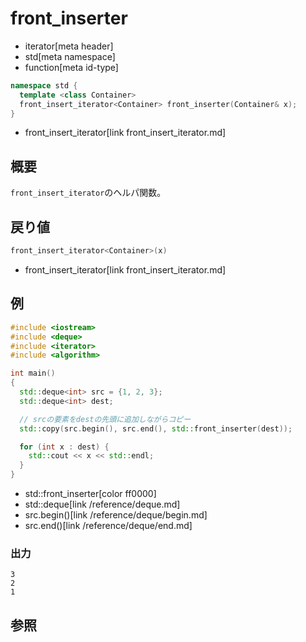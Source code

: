 # front_inserter
* iterator[meta header]
* std[meta namespace]
* function[meta id-type]

```cpp
namespace std {
  template <class Container>
  front_insert_iterator<Container> front_inserter(Container& x);
}
```
* front_insert_iterator[link front_insert_iterator.md]

## 概要
`front_insert_iterator`のヘルパ関数。


## 戻り値
```cpp
front_insert_iterator<Container>(x)
```
* front_insert_iterator[link front_insert_iterator.md]


## 例
```cpp example
#include <iostream>
#include <deque>
#include <iterator>
#include <algorithm>

int main()
{
  std::deque<int> src = {1, 2, 3};
  std::deque<int> dest;

  // srcの要素をdestの先頭に追加しながらコピー
  std::copy(src.begin(), src.end(), std::front_inserter(dest));

  for (int x : dest) {
    std::cout << x << std::endl;
  }
}
```
* std::front_inserter[color ff0000]
* std::deque[link /reference/deque.md]
* src.begin()[link /reference/deque/begin.md]
* src.end()[link /reference/deque/end.md]

### 出力
```
3
2
1
```

## 参照

